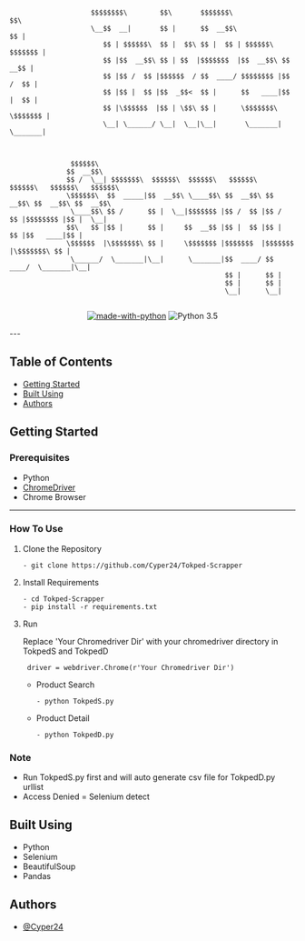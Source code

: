 ```


                    $$$$$$$$\        $$\       $$$$$$$\                  $$\                 
                    \__$$  __|       $$ |      $$  __$$\                 $$ |                
                       $$ | $$$$$$\  $$ |  $$\ $$ |  $$ | $$$$$$\   $$$$$$$ |                
                       $$ |$$  __$$\ $$ | $$  |$$$$$$$  |$$  __$$\ $$  __$$ |                
                       $$ |$$ /  $$ |$$$$$$  / $$  ____/ $$$$$$$$ |$$ /  $$ |                
                       $$ |$$ |  $$ |$$  _$$<  $$ |      $$   ____|$$ |  $$ |                
                       $$ |\$$$$$$  |$$ | \$$\ $$ |      \$$$$$$$\ \$$$$$$$ |                
                       \__| \______/ \__|  \__|\__|       \_______| \_______|                



               $$$$$$\                                                                       
              $$  __$$\                                                                      
              $$ /  \__| $$$$$$$\  $$$$$$\  $$$$$$\   $$$$$$\   $$$$$$\   $$$$$$\   $$$$$$\  
              \$$$$$$\  $$  _____|$$  __$$\ \____$$\ $$  __$$\ $$  __$$\ $$  __$$\ $$  __$$\ 
               \____$$\ $$ /      $$ |  \__|$$$$$$$ |$$ /  $$ |$$ /  $$ |$$$$$$$$ |$$ |  \__|
              $$\   $$ |$$ |      $$ |     $$  __$$ |$$ |  $$ |$$ |  $$ |$$   ____|$$ |      
              \$$$$$$  |\$$$$$$$\ $$ |     \$$$$$$$ |$$$$$$$  |$$$$$$$  |\$$$$$$$\ $$ |      
               \______/  \_______|\__|      \_______|$$  ____/ $$  ____/  \_______|\__|      
                                                     $$ |      $$ |                          
                                                     $$ |      $$ |                          
                                                     \__|      \__|                          


```                                                                                                                                                 



<div align="center">

[![made-with-python](https://img.shields.io/badge/Made%20with-Python-1f425f.svg)](https://www.python.org/)
![Python 3.5](https://img.shields.io/badge/Python-3.6%2B-blue.svg)
  
</div>
---

## Table of Contents
- [Getting Started](#getting_started)
- [Built Using](#built_using)
- [Authors](#authors)

## Getting Started <a name = "getting_started"></a>

### Prerequisites

- Python
- [ChromeDriver](https://chromedriver.chromium.org/downloads)
- Chrome Browser

--- 
### How To Use
1. Clone the Repository
   ``` 
   - git clone https://github.com/Cyper24/Tokped-Scrapper
   ```
2. Install Requirements
   ```
   - cd Tokped-Scrapper
   - pip install -r requirements.txt
   ```
3. Run

    Replace 'Your Chromedriver Dir' with your chromedriver directory in TokpedS and TokpedD
    ```
     driver = webdriver.Chrome(r'Your Chromedriver Dir')
    ```
      - Product Search
        ```
        - python TokpedS.py
        ```
      - Product Detail
        ```
        - python TokpedD.py
        ```
        
### Note
  - Run TokpedS.py first and will auto generate csv file for TokpedD.py urllist
  - Access Denied = Selenium detect 

## Built Using <a name = "built_using"></a>
  - Python 
  - Selenium 
  - BeautifulSoup
  - Pandas
  
## Authors <a name = "authors"></a>
 - [@Cyper24](https://github.com/Cyper24)


